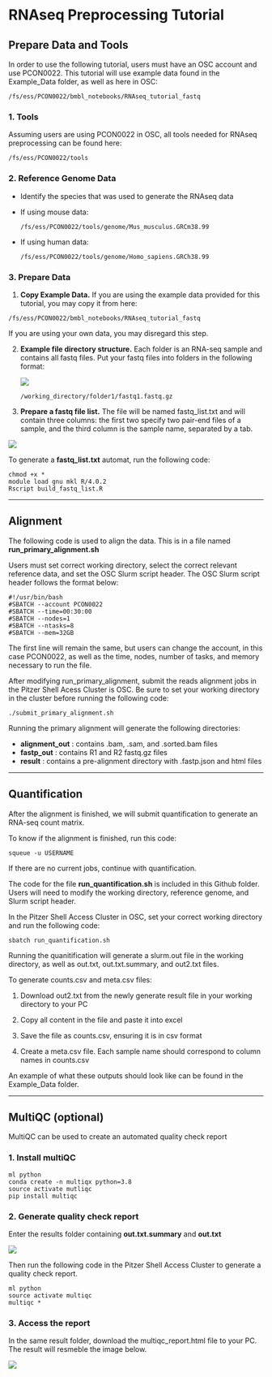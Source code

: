 # RNAseq Preprocessing Tutorial

## Prepare Data and Tools

In order to use the following tutorial, users must have an OSC account and use PCON0022.
This tutorial will use example data found in the Example_Data folder, as well as here in OSC:
```
/fs/ess/PCON0022/bmbl_notebooks/RNAseq_tutorial_fastq
```


### 1. Tools

Assuming users are using PCON0022 in OSC, all tools needed for RNAseq preprocessing can be found here:

```
/fs/ess/PCON0022/tools
```

### 2. Reference Genome Data

- Identify the species that was used to generate the RNAseq data

- If using mouse data:
  
  ```
  /fs/ess/PCON0022/tools/genome/Mus_musculus.GRCm38.99
  ```

- If using human data:
  
  ```
  /fs/ess/PCON0022/tools/genome/Homo_sapiens.GRCh38.99
  ```

### 3. Prepare Data

1. **Copy Example Data.** If you are using the example data provided for this tutorial, you may copy it from here:
```
/fs/ess/PCON0022/bmbl_notebooks/RNAseq_tutorial_fastq
```
If you are using your own data, you may disregard this step.

2. **Example file directory structure.** Each folder is an RNA-seq sample and contains all fastq files. Put your fastq files into folders in the following format:
   
   ![](./img/fastqs.png)
   
   ```
   /working_directory/folder1/fastq1.fastq.gz 
   ```

3. **Prepare a fastq file list.** The file will be named fastq_list.txt and will contain three columns: the first two specify two pair-end files of a sample, and the third column is the sample name, separated by a tab.
   
  ![](./img/list.png)
   
  To generate a **fastq_list.txt** automat, run the following code:
   
   ```
   chmod +x *
   module load gnu mkl R/4.0.2
   Rscript build_fastq_list.R
   ```

---

## Alignment

The following code is used to align the data. This is in a file named **run_primary_alignment.sh**

Users must set correct working directory, select the correct relevant reference data, and set the OSC Slurm script header. The OSC Slurm script header follows the format below:
```
#!/usr/bin/bash
#SBATCH --account PCON0022
#SBATCH --time=00:30:00
#SBATCH --nodes=1 
#SBATCH --ntasks=8
#SBATCH --mem=32GB
```
The first line will remain the same, but users can change the account, in this case PCON0022, as well as the time, nodes, number of tasks, and memory necessary to run the file.

After modifying run_primary_alignment, submit the reads alignment jobs in the Pitzer Shell Acess Cluster is OSC. Be sure to set your working directory in the cluster before running the following code:

```
./submit_primary_alignment.sh
```
Running the primary alignment will generate the following directories:
- **alignment_out** : contains .bam, .sam, and .sorted.bam files
- **fastp_out** : contains R1 and R2 fastq.gz files
- **result** : contains a pre-alignment directory with .fastp.json and html files
___

## Quantification

After the alignment is finished, we will submit quantification to generate an RNA-seq count matrix.

To know if the alignment is finished, run this code:

```
squeue -u USERNAME
```

If there are no current jobs, continue with quantification.

The code for the file **run_quantification.sh** is included in this Github folder. Users will need to modify the working directory, reference genome, and Slurm script header.


In the Pitzer Shell Access Cluster in OSC, set your correct working directory and run the following code:

```
sbatch run_quantification.sh
```
Running the quanitification will generate a slurm.out file in the working directory, as well as out.txt, out.txt.summary, and out2.txt files.

To generate counts.csv and meta.csv files:

1. Download out2.txt from the newly generate result file in your working directory to your PC

2. Copy all content in the file and paste it into excel

3. Save the file as counts.csv, ensuring it is in csv format

4. Create a meta.csv file. Each sample name should correspond to column names in counts.csv

An example of what these outputs should look like can be found in the Example_Data folder.
___

## MultiQC (optional)

MultiQC can be used to create an automated quality check report

### 1. Install multiQC

```
ml python
conda create -n multiqx python=3.8
source activate mutliqc
pip install multiqc
```

### 2. Generate quality check report

Enter the results folder containing **out.txt.summary** and **out.txt**

![](./img/outs.png#center)

Then run the following code in the Pitzer Shell Access Cluster to generate a quality check report.

```
ml python
source activate multiqc
multiqc *
```

### 3. Access the report
In the same result folder, download the multiqc_report.html file to your PC. The result will resmeble the image below.

![](./img/multiqc.png#center)
